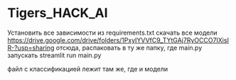 # Tigers_HACK_AI

Установить все зависимости из requirements.txt
скачать все модели https://drive.google.com/drive/folders/1PxyIYVVfC9_TYtGAj7RyOCCO7IXisIR-?usp=sharing отсюда, распаковать в ту же папку, где main.py
запускать streamlit run main.py


файл с классификацией лежит там же, где и модели
